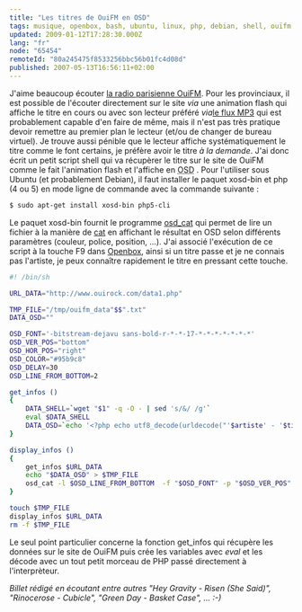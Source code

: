 ```yaml
---
title: "Les titres de OuiFM en OSD"
tags: musique, openbox, bash, ubuntu, linux, php, debian, shell, ouïfm
updated: 2009-01-12T17:28:30.000Z
lang: "fr"
node: "65454"
remoteId: "80a245475f8533256bbc56b01fc4d08d"
published: 2007-05-13T16:56:11+02:00
---
```


J'aime beaucoup écouter [la radio parisienne OuiFM](http://www.ouirock.com/). Pour les provinciaux, il est possible de l'écouter directement sur le site *via* une animation flash qui affiche le titre en cours ou avec son lecteur préféré *via*[le flux MP3](http://broadcast.infomaniak.net:80/ouifm-high.mp3) qui est probablement capable d'en faire de même, mais il n'est pas très pratique devoir remettre au premier plan le lecteur (et/ou de changer de bureau virtuel). Je trouve aussi pénible que le lecteur affiche systématiquement le titre comme le font certains, je préfère avoir le titre *à la demande*. J'ai donc écrit un petit script shell qui va récupèrer le titre sur le site de OuiFM comme le fait l'animation flash et l'affiche en <abbr title="On Screen Display">OSD</abbr> . Pour l'utiliser sous Ubuntu (et probablement Debian), il faut installer le paquet xosd-bin et php (4 ou 5) en mode ligne de commande avec la commande suivante :

``` bash
$ sudo apt-get install xosd-bin php5-cli
```


Le paquet xosd-bin fournit le programme [osd_cat](http://pwet.fr/man/linux/commandes/osd_cat) qui permet de lire un fichier à la manière de [cat](http://pwet.fr/man/linux/commandes/cat) en affichant le résultat en OSD selon différents paramètres (couleur, police, position, ...). J'ai associé l'exécution de ce script à la touche F9 dans [Openbox](http://pwet.fr/man/linux/commandes/openbox), ainsi si un titre passe et je ne connais pas l'artiste, je peux connaître rapidement le titre en pressant cette touche.

``` bash
#! /bin/sh

URL_DATA="http://www.ouirock.com/data1.php"

TMP_FILE="/tmp/ouifm_data"$$".txt"
DATA_OSD=""

OSD_FONT='-bitstream-dejavu sans-bold-r-*-*-17-*-*-*-*-*-*-*'
OSD_VER_POS="bottom"
OSD_HOR_POS="right"
OSD_COLOR="#95b9c8"
OSD_DELAY=30
OSD_LINE_FROM_BOTTOM=2

get_infos ()
{
    DATA_SHELL=`wget "$1" -q -O - | sed 's/&/ /g'`
    eval $DATA_SHELL
    DATA_OSD=`echo '<?php echo utf8_decode(urldecode("'$artiste' - '$titre'"))."\n"; ?>' | php`
}

display_infos ()
{
    get_infos $URL_DATA
    echo "$DATA_OSD" > $TMP_FILE
    osd_cat -l $OSD_LINE_FROM_BOTTOM  -f "$OSD_FONT" -p "$OSD_VER_POS" -A "$OSD_HOR_POS" -c "$OSD_COLOR" -d "$OSD_DELAY" $TMP_FILE
}

touch $TMP_FILE
display_infos $URL_DATA
rm -f $TMP_FILE
```


Le seul point particulier concerne la fonction get_infos qui récupère les données sur le site de OuiFM puis crée les variables avec *eval* et les décode avec un tout petit morceau de PHP passé directement à l'interprèteur.


*Billet rédigé en écoutant entre autres &quot;Hey Gravity - Risen (She Said)&quot;, &quot;Rinocerose - Cubicle&quot;, &quot;Green Day - Basket Case&quot;, ... :-)*

